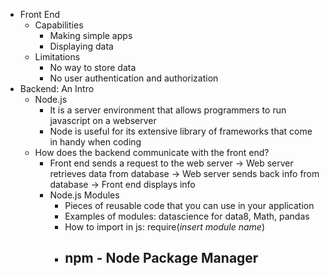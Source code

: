 - Front End
	- Capabilities
		- Making simple apps
		- Displaying data
	- Limitations
		- No way to store data
		- No user authentication and authorization
- Backend: An Intro
	- Node.js
		- It is a server environment that allows programmers to run javascript on a webserver
		- Node is useful for its extensive library of frameworks that come in handy when coding
	- How does the backend communicate with the front end?
		- Front end sends a request to the web server -> Web server retrieves data from database -> Web server sends back info from database -> Front end displays info
		-  Node.js Modules
			- Pieces of reusable code that you can use in your application
			- Examples of modules: datascience for data8, Math, pandas
			- How to import in js: require(*insert module name*)
			- npm - Node Package Manager
				- 
